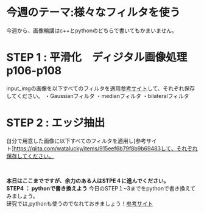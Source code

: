 # 今週のテーマ:様々なフィルタを使う
今週から、画像輪講はc++とpythonのどちらで書いてもかまいません。

# STEP 1 : 平滑化　ディジタル画像処理p106-p108
input_imgの画像を以下すべてのフィルタを適用[参考サイト](https://qiita.com/shoku-pan/items/07ec25f1d50629fed698)して、それぞれ保存してください。
・Gaussianフィルタ
・medianフィルタ
・bilateralフィルタ

# STEP 2 : エッジ抽出　
自分で用意した画像に以下すべてのフィルタを適用し[参考サイト]https://qiita.com/watalucky/items/915eef6b79f8b9b69483して、それぞれ保存してください。
```

```

<br>**本日はここまでですが、余力のある人はSTPE４に進んでください。**
<br>**STEP4 ： pythonで書き換えよう**
今日のSTEP１~3までをpythonで書き換えてみましょう。<br>研究では,pythonも使うのでなれておきましょう！[参考サイト](https://algorithm.joho.info/programming/python/c-language-kijutsu-hikaku-chigai/#toc2)

